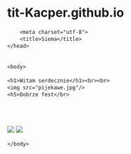 # tit-Kacper.github.io
<!DOCTYPE html>
<html>

        <meta charset="utf-8">
        <title>Siema</title>
    </head>


    <body>

    <h1>Witam serdecznie</h1><br><br>
    <img src="pijekawe.jpg"/> 
    <h5>Dobrze fest</br>
</h5><br><br><br>
<img src="NWCOTOJEST.jpg"/> <img src="NWCOTOJEST.jpg"/>


    </body>


</html>
